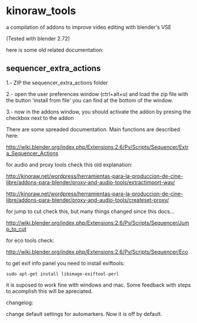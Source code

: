 kinoraw_tools
=============

a compilation of addons to improve video editing with blender's VSE

(Tested with blender 2.72)


here is some old related documentation:

sequencer_extra_actions
-----------------------

1.- ZIP the sequencer_extra_actions folder

2.- open the user preferences window (ctrl+alt+u) and load the zip file with the button 'install from file' you can find at the bottom of the window.

3.- now in the addons window, you should activate the addon by presing the checkbox next to the addon 


There are some spreaded documentation. Main functions are described here:

http://wiki.blender.org/index.php/Extensions:2.6/Py/Scripts/Sequencer/Extra_Sequencer_Actions

for audio and proxy tools check this old explanation:

http://kinoraw.net/wordpress/herramientas-para-la-produccion-de-cine-libre/addons-para-blender/proxy-and-audio-tools/extractimport-wav/

http://kinoraw.net/wordpress/herramientas-para-la-produccion-de-cine-libre/addons-para-blender/proxy-and-audio-tools/createset-proxy/

for jump to cut check this, but many things changed since this docs...

http://wiki.blender.org/index.php/Extensions:2.6/Py/Scripts/Sequencer/Jump_to_cut

for eco tools check:

http://wiki.blender.org/index.php/Extensions:2.6/Py/Scripts/Sequencer/Eco

to get exif info panel you need to install exiftools:

    sudo apt-get install libimage-exiftool-perl

it is suposed to work fine with windows and mac. Some feedback with steps to acomplish this will be apreciated.


changelog:

change default settings for automarkers. Now it is off by default.

